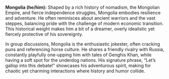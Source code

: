 **Mongolia (he/him):** Shaped by a rich history of nomadism, the Mongolian Empire, and fierce independence struggles, Mongolia embodies resilience and adventure. He often reminisces about ancient warriors and the vast steppes, balancing pride with the challenge of modern economic transition. This historical weight makes him a bit of a dreamer, overly idealistic yet fiercely protective of his sovereignty.

In group discussions, Mongolia is the enthusiastic jokester, often cracking puns and referencing horse culture. He shares a friendly rivalry with Russia, constantly playfully one-upping him with tales of Genghis Khan, while having a soft spot for the underdog nations. His signature phrase, “Let’s gallop into this debate!” showcases his adventurous spirit, making for chaotic yet charming interactions where history and humor collide.
